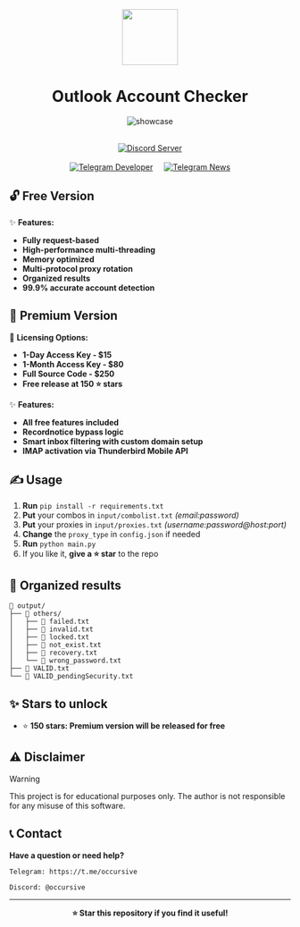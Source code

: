<div align="center">
  <img src="https://github.com/user-attachments/assets/640329d0-2dc3-4a6a-9679-248d79f84a5f" width="100"/> 
</div>



<div align="center">
  
# Outlook Account Checker
</div>


<div align="center"> 
  
![showcase](https://github.com/user-attachments/assets/9226c340-5d5e-45fa-b731-bfdd7b09830e)

<p align="center">
  <br />
  <a href="https://discord.gg/wbjvnzVhrd"><img src="https://img.shields.io/badge/Discord%20Server-Join%20Community-5865F2?style=for-the-badge&logo=discord&logoColor=white" alt="Discord Server" /></a>
  <br />
  <br />
  <a href="https://t.me/occursive"><img src="https://img.shields.io/badge/Developer-@occursive-2CA5E0?style=for-the-badge&logo=telegram&logoColor=white" alt="Telegram Developer" /></a>
  &nbsp;&nbsp;&nbsp;
  <a href="https://t.me/occursivenews"><img src="https://img.shields.io/badge/📢%20News-@occursivenews-0088CC?style=for-the-badge&logo=telegram&logoColor=white" alt="Telegram News" /></a>
</p>
</div>

## 🔓 Free Version
✨ **Features:**
- **Fully request-based**
- **High-performance multi-threading**
- **Memory optimized**
- **Multi-protocol proxy rotation**
- **Organized results**
- **99.9% accurate account detection**

## 💎 Premium Version
💼 **Licensing Options:**
- **1-Day Access Key - $15**
- **1-Month Access Key - $80**
- **Full Source Code - $250**
- **Free release at 150 ⭐️ stars**

✨ **Features:**
- **All free features included**
- **Recordnotice bypass logic**
- **Smart inbox filtering with custom domain setup**
- **IMAP activation via Thunderbird Mobile API**


## ✍️ Usage
1. **Run** `pip install -r requirements.txt`
2. **Put** your combos in `input/combolist.txt` *(email:password)*
3. **Put** your proxies in `input/proxies.txt` *(username:password@host:port)*
4. **Change** the `proxy_type` in `config.json` if needed
4. **Run** `python main.py`
5. If you like it, **give a ⭐️ star** to the repo

## 📁 Organized results
```
📁 output/
├── 📁 others/
│   ├── 📄 failed.txt
│   ├── 📄 invalid.txt
│   ├── 📄 locked.txt
│   ├── 📄 not_exist.txt
│   ├── 📄 recovery.txt
│   └── 📄 wrong_password.txt
├── 📄 VALID.txt
└── 📄 VALID_pendingSecurity.txt
```

## ✨ Stars to unlock
- ⭐️ **150 stars: Premium version will be released for free**

## ⚠️ Disclaimer
> [!WARNING]
> This project is for educational purposes only. The author is not responsible for any misuse of this software.

## 📞 Contact

**Have a question or need help?**

```
Telegram: https://t.me/occursive

Discord: @occursive
```

---

<div align="center">
  
  **⭐ Star this repository if you find it useful!**
  
</div>
